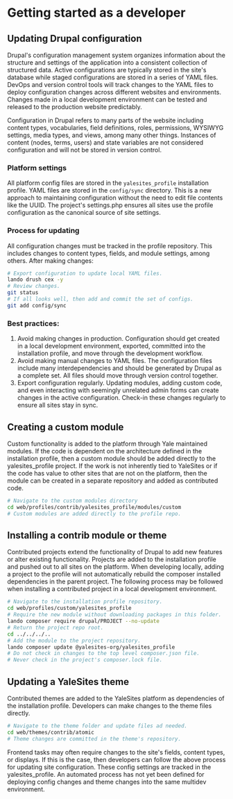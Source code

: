 # Getting started as a developer

## Updating Drupal configuration

Drupal's configuration management system organizes information about the structure and settings of the application into a consistent collection of structured data. Active configurations are typically stored in the site's database while staged configurations are stored in a series of YAML files. DevOps and version control tools will track changes to the YAML files to deploy configuration changes across different websites and environments. Changes made in a local development environment can be tested and released to the production website predictably.

Configuration in Drupal refers to many parts of the website including content types, vocabularies, field definitions, roles, permissions, WYSIWYG settings, media types, and views, among many other things. Instances of content (nodes, terms, users) and state variables are not considered configuration and will not be stored in version control.

### Platform settings

All platform config files are stored in the `yalesites_profile` installation profile. YAML files are stored in the `config/sync` directory. This is a new approach to maintaining configuration without the need to edit file contents like the UUID. The project's settings.php ensures all sites use the profile configuration as the canonical source of site settings.

### Process for updating

All configuration changes must be tracked in the profile repository. This includes changes to content types, fields, and module settings, among others. After making changes:

```bash
# Export configuration to update local YAML files.
lando drush cex -y
# Review changes.
git status
# If all looks well, then add and commit the set of configs.
git add config/sync
```

### Best practices:

1. Avoid making changes in production. Configuration should get created in a local development environment, exported, committed into the installation profile, and move through the development workflow.
2. Avoid making manual changes to YAML files. The configuration files include many interdependencies and should be generated by Drupal as a complete set. All files should move through version control together.
3. Export configuration regularly. Updating modules, adding custom code, and even interacting with seemingly unrelated admin forms can create changes in the active configuration. Check-in these changes regularly to ensure all sites stay in sync.

## Creating a custom module

Custom functionality is added to the platform through Yale maintained modules. If the code is dependent on the architecture defined in the installation profile, then a custom module should be added directly to the yalesites_profile project. If the work is not inherently tied to YaleSites or if the code has value to other sites that are not on the platform, then the module can be created in a separate repository and added as contributed code.

```bash
# Navigate to the custom modules directory
cd web/profiles/contrib/yalesites_profile/modules/custom
# Custom modules are added directly to the profile repo.
```

## Installing a contrib module or theme

Contributed projects extend the functionality of Drupal to add new features or alter existing functionality. Projects are added to the installation profile and pushed out to all sites on the platform. When developing locally, adding a project to the profile will not automatically rebuild the composer installed dependencies in the parent project. The following process may be followed when installing a contributed project in a local development environment.

```bash
# Navigate to the installation profile repository.
cd web/profiles/custom/yalesites_profile
# Require the new module without downloading packages in this folder.
lando composer require drupal/PROJECT --no-update
# Return the project repo root.
cd ../../../..
# Add the module to the project repository.
lando composer update @yalesites-org/yalesites_profile
# Do not check in changes to the top level composer.json file.
# Never check in the project's composer.lock file.
```

## Updating a YaleSites theme

Contributed themes are added to the YaleSites platform as dependencies of the installation profile. Developers can make changes to the theme files directly.

```bash
# Navigate to the theme folder and update files ad needed.
cd web/themes/contrib/atomic
# Theme changes are committed in the theme's repository.
```

Frontend tasks may often require changes to the site's fields, content types, or displays. If this is the case, then developers can follow the above process for updating site configuration. These config settings are tracked in the yalesites_profile. An automated process has not yet been defined for deploying config changes and theme changes into the same multidev environment.
